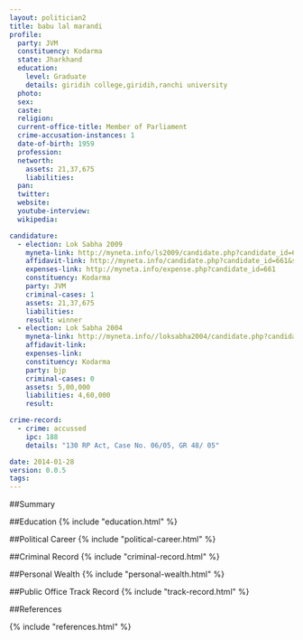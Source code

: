 ```yaml
---
layout: politician2
title: babu lal marandi
profile: 
  party: JVM
  constituency: Kodarma
  state: Jharkhand
  education: 
    level: Graduate
    details: giridih college,giridih,ranchi university
  photo: 
  sex: 
  caste: 
  religion: 
  current-office-title: Member of Parliament
  crime-accusation-instances: 1
  date-of-birth: 1959
  profession: 
  networth: 
    assets: 21,37,675
    liabilities: 
  pan: 
  twitter: 
  website: 
  youtube-interview: 
  wikipedia: 

candidature: 
  - election: Lok Sabha 2009
    myneta-link: http://myneta.info/ls2009/candidate.php?candidate_id=661
    affidavit-link: http://myneta.info/candidate.php?candidate_id=661&scan=original
    expenses-link: http://myneta.info/expense.php?candidate_id=661
    constituency: Kodarma 
    party: JVM
    criminal-cases: 1
    assets: 21,37,675
    liabilities: 
    result: winner 
  - election: Lok Sabha 2004
    myneta-link: http://myneta.info//loksabha2004/candidate.php?candidate_id=1569
    affidavit-link: 
    expenses-link: 
    constituency: Kodarma 
    party: bjp
    criminal-cases: 0
    assets: 5,00,000
    liabilities: 4,60,000
    result:  

crime-record: 
  - crime: accussed
    ipc: 188
    details: "130 RP Act, Case No. 06/05, GR 48/ 05" 

date: 2014-01-28
version: 0.0.5
tags: 
---
```

##Summary


##Education
{% include "education.html" %}


##Political Career
{% include "political-career.html" %}


##Criminal Record
{% include "criminal-record.html" %}


##Personal Wealth
{% include "personal-wealth.html" %}


##Public Office Track Record
{% include "track-record.html" %}


##References


{% include "references.html" %}